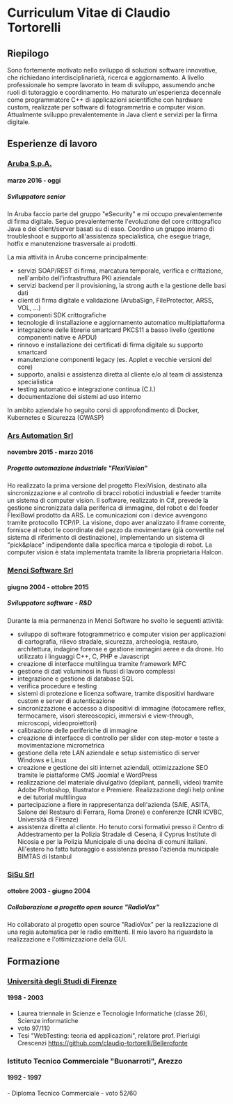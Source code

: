 # Curriculum Vitae di Claudio Tortorelli

Riepilogo
--------
Sono fortemente motivato nello sviluppo di soluzioni software innovative, che richiedano interdisciplinarietà, ricerca e aggiornamento. A livello professionale ho sempre lavorato in team di sviluppo, assumendo anche ruoli di tutoraggio e coordinamento.
Ho maturato un'esperienza decennale come programmatore C++ di applicazioni scientifiche con hardware custom, realizzate per software di fotogrammetria e computer vision. Attualmente sviluppo prevalentemente in Java client e servizi per la firma digitale.

Esperienze di lavoro
------
<h3><a href="https://www.pec.it/partner-firma-digitale.aspx" target="_blank"> Aruba S.p.A. </a></h3>  
<h4>marzo 2016 - oggi</h4>  
<h5>Sviluppatore senior</h5> 
In Aruba faccio parte del gruppo "eSecurity" e mi occupo prevalentemente di firma digitale. 
Seguo prevalentemente l'evoluzione del core crittografico Java e dei client/server basati su di esso.
Coordino un gruppo interno di troubleshoot e supporto all'assistenza specialistica,
che esegue triage, hotfix e manutenzione trasversale ai prodotti.

La mia attività in Aruba concerne principalmente:
- servizi SOAP/REST di firma, marcatura temporale, verifica e crittazione, nell'ambito dell'infrastruttura PKI aziendale
- servizi backend per il provisioning, la strong auth e la gestione delle basi dati
- client di firma digitale e validazione (ArubaSign, FileProtector, ARSS, VOL, ...) 
- componenti SDK crittografiche 
- tecnologie di installazione e aggiornamento automatico multipiattaforma
- integrazione delle librerie smartcard PKCS11 a basso livello (gestione componenti native e APDU)
- rinnovo e installazione dei certificati di firma digitale su supporto smartcard
- manutenzione componenti legacy (es. Applet e vecchie versioni del core)
- supporto, analisi e assistenza diretta al cliente e/o al team di assistenza specialistica
- testing automatico e integrazione continua (C.I.)
- documentazione dei sistemi ad uso interno

In ambito aziendale ho seguito corsi di approfondimento di Docker, Kubernetes e Sicurezza (OWASP)
 
<h3><a href="https://www.arsautomation.com/" target="_blank"> Ars Automation Srl </a></h3>  
<h4>novembre 2015 - marzo 2016</h4> 
<h5>Progetto automazione industriale "FlexiVision"</h5>

Ho realizzato la prima versione del progetto FlexiVision, destinato alla sincronizzazione e al controllo di bracci robotici industriali e feeder tramite un sistema di computer vision. Il software, realizzato in C#, prevede la gestione sincronizzata dalla periferica di immagine, del robot e del feeder FlexiBowl prodotto da ARS. Le comunicazioni con i device avvengono tramite protocollo TCP/IP. La visione, dopo aver analizzato il frame corrente, fornisce al robot le coordinate del pezzo da movimentare (già convertite nel sistema di riferimento di destinazione), implementando un sistema di "pick&place" indipendente dalla specifica marca e tipologia di robot. La computer vision è stata implementata tramite la libreria proprietaria Halcon.

<h3><a href="https://www.menci.com/it/" target="_blank"> Menci Software Srl </a></h3>  
<h4>giugno 2004 - ottobre 2015</h4> 
<h5>Sviluppatore software - R&D</h5>

Durante la mia permanenza in Menci Software ho svolto le seguenti attività:

- sviluppo di software fotogrammetrico e computer vision per applicazioni di cartografia, rilievo stradale, sicurezza, archeologia, restauro, architettura, indagine forense e gestione immagini aeree e da drone. Ho utilizzato i linguaggi C++, C, PHP e Javascript
- creazione di interfacce multilingua tramite framework MFC
- gestione di dati voluminosi in flussi di lavoro complessi
- integrazione e gestione di database SQL
- verifica procedure e testing 
- sistemi di protezione e licenza software, tramite dispositivi hardware custom e server di autenticazione 
- sincronizzazione e accesso a dispositivi di immagine (fotocamere reflex, termocamere, visori stereoscopici, immersivi e view-through, microscopi, videoproiettori)
- calibrazione delle periferiche di immagine
- creazione di interfacce di controllo per slider con step-motor e teste a movimentazione micrometrica
- gestione della rete LAN aziendale e setup sistemistico di server Windows e Linux
- creazione e gestione dei siti internet aziendali, ottimizzazione SEO tramite le piattaforme CMS Joomla! e WordPress
- realizzazione del materiale divulgativo (depliant, pannelli, video) tramite Adobe Photoshop, Illustrator e Premiere. Realizzazione degli help online e dei tutorial multilingua
- partecipazione a fiere in rappresentanza dell'azienda (SAIE, ASITA, Salone del Restauro di Ferrara, Roma Drone) e conferenze (CNR ICVBC, Università di Firenze)
- assistenza diretta al cliente. Ho tenuto corsi formativi presso il Centro di Addestramento per la Polizia Stradale di Cesena, il Cyprus Institute di Nicosia e per la Polizia Municipale di una decina di comuni italiani. All'estero ho fatto tutoraggio e assistenza presso l'azienda municipale BIMTAS di Istanbul

<h3><a href="https://sisu.it" target="_blank"> SiSu Srl </a></h3>  
<h4>ottobre 2003 - giugno 2004</h4> 
<h5>Collaborazione a progetto open source "RadioVox"</h5>
Ho collaborato al progetto open source "RadioVox" per la realizzazione di una regia automatica per le radio emittenti. 
Il mio lavoro ha riguardato la realizzazione e l'ottimizzazione della GUI.

Formazione
------
<h3><a href="https://www.informatica.unifi.it/" target="_blank"> Università degli Studi di Firenze </a></h3>
<h4>1998 - 2003</h4> 

- Laurea triennale in Scienze e Tecnologie Informatiche (classe 26), Scienze informatiche 
- voto 97/110
- Tesi "WebTesting: teoria ed applicazioni", relatore prof. Pierluigi Crescenzi
  https://github.com/claudio-tortorelli/Bellerofonte


<h3>Istituto Tecnico Commerciale "Buonarroti", Arezzo</h3>
<h4>1992 - 1997</h4> 
- Diploma Tecnico Commerciale
- voto 52/60
